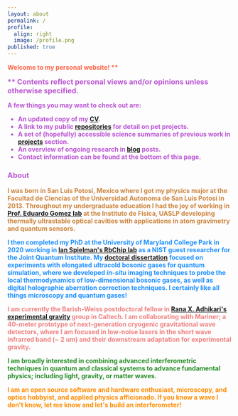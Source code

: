 ```yaml
---
layout: about
permalink: /
profile:
  align: right
  image: /profile.png
published: true
---
```


<b style="color:tomato;"> Welcome  to my personal website! ** </b>

<b style="color: mediumorchid;"> <font size="3"> ** Contents reflect personal views and/or opinions unless otherwise specified. </font>

A few things you may want to check out are:

* An updated copy of my [CV](https://latexonline.cc/compile?git=https%3A%2F%2Fgithub.com%2Fpacosalces%2Fcv&target=salces_carcoba.tex&command=pdflatex&trackId=1582655956968).
* A link to my public [repositories](https://github.com/pacosalces) for detail on pet projects.
* A set of (hopefully) accessible science summaries of previous work in [projects](https://pacosalces.com/projects/) section.
* An overview of ongoing research in [blog](https://pacosalces.com/blog/) posts. 
* Contact information can be found at the bottom of this page.

### About
<p style="color:Peru;"> I was born in San Luis Potosi, Mexico where I got my physics major at the Facultad de Ciencias of the Universidad Autonoma de San Luis Potosi in 2013. Throughout my undergraduate education I had the joy of working in <a href="https://www.ifisica.uaslp.mx/~egomez/">Prof. Eduardo Gomez lab</a> at the Instituto de Fisica, UASLP developing thermally ultrastable optical cavities with applications in atom gravimetry and quantum sensors. </p>

<p style="color:DodgerBlue;"> I then completed my PhD at the University of Maryland College Park in 2020 working in <a href="https://ultracold.jqi.umd.edu/">Ian Spielman's RbChip lab</a> as a NIST guest researcher for the Joint Quantum Institute. My <a href="http://hdl.handle.net/1903/26123"> doctoral dissertation</a> focused on experiments with elongated ultracold bosonic gases for quantum simulation, where we developed <i>in-situ</i> imaging techniques to probe the local thermodynamics of low-dimensional bosonic gases, as well as digital holographic aberration correction techniques. I certainly like all things microscopy and quantum gases! </p>

<p style="color:LightCoral;"> I am currently the Barish-Weiss postdoctoral fellow in <a href="https://caltechexperimentalgravity.github.io/">Rana X. Adhikari's experimental gravity</a> group in Caltech. I am collaborating with Mariner; a 40-meter prototype of next-generation cryogenic gravitational wave detectors, where I am focused in low-noise lasers in the short wave infrarred band (~ 2 um) and their downstream adaptation for experimental gravity. </p>

<p style="color:forestgreen;">  I am broadly interested in combining advanced interferometric techniques in quantum and classical systems to advance fundamental physics; including light, gravity, or matter waves. </p>

<p style="color:darkorange;"> I am an open source software and hardware enthusiast, microscopy, and optics hobbyist, and applied physics afficionado. If you know a wave I don't know, let me know and let's build an interferometer!</p>

